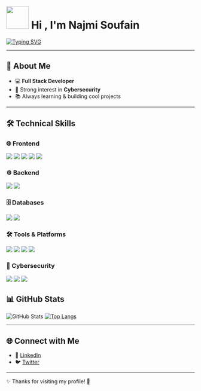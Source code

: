 # <img src="https://media.giphy.com/media/hvRJCLFzcasrR4ia7z/giphy.gif" width="60px" /> Hi , I'm Najmi Soufain
[![Typing SVG](https://readme-typing-svg.herokuapp.com?size=30&duration=4000&color=00FF00&center=true&vCenter=true&width=650&lines=HELLO+WORLD!;I'm+Najmi;Full+Stack+JavaScript+Developer+✨;Cybersecurity+Enthusiast+🔐)](https://git.io/typing-svg)

---

## 🚀 About Me
- 💻 **Full Stack Developer** 
- 🔐 Strong interest in **Cybersecurity**  
- 📚 Always learning & building cool projects  

---

## 🛠️ Technical Skills  

### 🌐 Frontend  
<p align="left">
  <img src="https://img.shields.io/badge/JavaScript-F7DF1E?style=for-the-badge&logo=javascript&logoColor=black" />
  <img src="https://img.shields.io/badge/HTML5-E34F26?style=for-the-badge&logo=html5&logoColor=white" />
  <img src="https://img.shields.io/badge/CSS3-1572B6?style=for-the-badge&logo=css3&logoColor=white" />
  <img src="https://img.shields.io/badge/React-20232A?style=for-the-badge&logo=react&logoColor=61DAFB" />
  <img src="https://img.shields.io/badge/TailwindCSS-38B2AC?style=for-the-badge&logo=tailwind-css&logoColor=white" />
</p>

### ⚙️ Backend  
<p align="left">
  <img src="https://img.shields.io/badge/Node.js-339933?style=for-the-badge&logo=nodedotjs&logoColor=white" />
  <img src="https://img.shields.io/badge/Express.js-000000?style=for-the-badge&logo=express&logoColor=white" />
</p>

### 🗄️ Databases  
<p align="left">
  <img src="https://img.shields.io/badge/MongoDB-47A248?style=for-the-badge&logo=mongodb&logoColor=white" />
  <img src="https://img.shields.io/badge/MySQL-4479A1?style=for-the-badge&logo=mysql&logoColor=white" />
</p>

### 🛠️ Tools & Platforms  
<p align="left">
  <img src="https://img.shields.io/badge/Git-F05032?style=for-the-badge&logo=git&logoColor=white" />
  <img src="https://img.shields.io/badge/GitHub-181717?style=for-the-badge&logo=github&logoColor=white" />
  <img src="https://img.shields.io/badge/VS%20Code-007ACC?style=for-the-badge&logo=visualstudiocode&logoColor=white" />
  <img src="https://img.shields.io/badge/Linux-FCC624?style=for-the-badge&logo=linux&logoColor=black" />
</p>

### 🔐 Cybersecurity  
<p align="left">
  <img src="https://img.shields.io/badge/Penetration_Testing-FF0000?style=for-the-badge&logo=kalilinux&logoColor=white" />
  <img src="https://img.shields.io/badge/Network_Security-0A66C2?style=for-the-badge&logo=cisco&logoColor=white" />
  <img src="https://img.shields.io/badge/Ethical_Hacking-29A329?style=for-the-badge&logo=hackaday&logoColor=white" />
</p>


## 📊 GitHub Stats

![GitHub Stats](https://github-readme-stats.vercel.app/api?username=SoufainNajmi&show_icons=true&theme=radical)
[![Top Langs](https://github-readme-stats.vercel.app/api/top-langs/?username=SoufainNajmi&layout=compact&theme=tokyonight)](https://github.com/anuraghazra/github-readme-stats)

---
## 🌐 Connect with Me
- 🔗 [LinkedIn](https://linkedin.com/in/yourprofile)  
- 🐦 [Twitter](https://twitter.com/yourprofile)  

---

✨ Thanks for visiting my profile! 🚀
